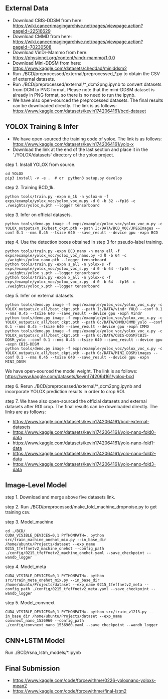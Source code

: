 ## External Data
* Download CBIS-DDSM from here: https://wiki.cancerimagingarchive.net/pages/viewpage.action?pageId=22516629
* Download CMMD from here: https://wiki.cancerimagingarchive.net/pages/viewpage.action?pageId=70230508
* Download VinDr-Mammo from here: https://physionet.org/content/vindr-mammo/1.0.0
* Download Mini-DDSM from here: https://www.kaggle.com/datasets/cheddad/miniddsm2
* Run ./BCD/preprocessed/external/preprocessed_*.py to obtain the CSV of external datasets.
* Run ./BCD/preprocessed/external/*_dcm2png.ipynb to convert datasets from DCM to PNG format. Please note that the mini-DDSM dataset is already in PNG format, so there is no need to run the ipynb.
* We have also open-sourced the preprocessed datasets. The final results can be downloaded directly. The link is as follows:
https://www.kaggle.com/datasets/kevin1742064161/bcd-dataset

## YOLOX Training & Infer
* We have open-sourced the training code of yolox. The link is as follows: https://www.kaggle.com/datasets/kevin1742064161/yolo-x
* Download the link at the end of the last section and place it in the './YOLOX/datasets' directory of the yolox project.

step 1. Install YOLOX from source.
```shell
cd YOLOX
pip3 install -v -e .  # or  python3 setup.py develop
```

step 2. Training BCD_1k.
```shell
python tools/train.py -expn m_1k -n yolox-m -f exps/example/yolox_voc/yolox_voc_m.py -d 0 -b 32 --fp16 -c ./weights/yolox_m.pth --logger tensorboard
```

step 3. Infer on official datasets.
```shell
python tools/demo.py image -f exps/example/yolox_voc/yolox_voc_m.py -c YOLOX_outputs/m_1k/best_ckpt.pth --path I:/DATA/BCD_VOC/JPEGImages --conf 0.1 --nms 0.45 --tsize 640 --save_result --device gpu -expn BCD
```

step 4. Use the detection boxes obtained in step 3 for pseudo-label training.
```shell
python tools/train.py -expn BCD_nano -n nano_all -f exps/example/yolox_voc/yolox_voc_nano.py -d 0 -b 64 -c ./weights/yolox_nano.pth --logger tensorboard
python tools/train.py -expn s_all -n yolox-s -f exps/example/yolox_voc/yolox_voc_s.py -d 0 -b 64 --fp16 -c ./weights/yolox_s.pth --logger tensorboard
python tools/train.py -expn x_all -n yolox-x -f exps/example/yolox_voc/yolox_voc_x.py -d 0 -b 64 --fp16 -c ./weights/yolox_x.pth --logger tensorboard
```

step 5. Infer on external datasets.
```shell
python tools/demo.py image -f exps/example/yolox_voc/yolox_voc_x.py -c YOLOX_outputs/x_all/best_ckpt.pth --path I:/DATA/vindr_YOLO --conf 0.1 --nms 0.45 --tsize 640 --save_result --device gpu -expn Vindr
python tools/demo.py image -f exps/example/yolox_voc/yolox_voc_x.py -c YOLOX_outputs/x_all/best_ckpt.pth --path G:/DATA/CMMD/CMMD_yolo --conf 0.1 --nms 0.45 --tsize 640 --save_result --device gpu -expn CMMD
python tools/demo.py image -f exps/example/yolox_voc/yolox_voc_x.py -c YOLOX_outputs/x_all/best_ckpt.pth --path G:/DATA/CBIS-DDSM/CBIS-DDSM_yolo --conf 0.1 --nms 0.45 --tsize 640 --save_result --device gpu -expn CBIS-DDSM
python tools/demo.py image -f exps/example/yolox_voc/yolox_voc_x.py -c YOLOX_outputs/x_all/best_ckpt.pth --path G:/DATA/MINI_DDSM/images --conf 0.1 --nms 0.45 --tsize 640 --save_result --device gpu -expn MINI_DDSM
```
We have open-sourced the model weight. The link is as follows:
https://www.kaggle.com/datasets/kevin1742064161/yolox-bcd

step 6. Rerun ./BCD/preprocessed/external/*_dcm2png.ipynb and incorporate YOLOX prediction results in order to crop ROI.

step 7. We have also open-sourced the official datasets and external datasets after ROI crop. The final results can be downloaded directly. The links are as follows: 
* https://www.kaggle.com/datasets/kevin1742064161/bcd-external-datasets
* https://www.kaggle.com/datasets/kevin1742064161/yolx-nano-fold0-data
* https://www.kaggle.com/datasets/kevin1742064161/yolx-nano-fold1-data
* https://www.kaggle.com/datasets/kevin1742064161/yolx-nano-fold2-data
* https://www.kaggle.com/datasets/kevin1742064161/yolx-nano-fold3-data

## Image-Level Model
step 1. Download and merge above five datasets link.

step 2. Run ./BCD/preprocessed/make_fold_machine_dropnoise.py to get training csv. 

step 3. Model_machine
```shell
cd ./BCD/
CUDA_VISIBLE_DEVICES=0,1 PYTHONPATH=. python src/train_machine_onehot_mix.py --in_base_dir /home/ubuntu/Projects/dataset --exp_name 0215_tfeffnetv2_machine_onehot --config_path ./config/0215_tfeffnetv2_machine_onehot.yaml --save_checkpoint --wandb_logger
```

step 4. Model_meta
```shell
CUDA_VISIBLE_DEVICES=0,1 PYTHONPATH=. python src/train_meta_onehot_mix.py --in_base_dir /home/ubuntu/Projects/dataset --exp_name 0215_tfeffnetv2_meta --config_path ./config/0215_tfeffnetv2_meta.yaml --save_checkpoint --wandb_logger
```

step 5. Model_convnext
```shell
CUDA_VISIBLE_DEVICES=0,1 PYTHONPATH=. python src/train_v1213.py --in_base_dir /home/ubuntu/Projects/dataset --exp_name convnext_nano_1536960 --config_path ./config/convnext_nano_1536960.yaml --save_checkpoint --wandb_logger
```

## CNN+LSTM Model
Run ./BCD/rsna_lstm_models/*.ipynb

## Final Submission
* https://www.kaggle.com/code/forcewithme/0226-yoloxnano-yoloxs-mean2
* https://www.kaggle.com/code/forcewithme/final-lstm2

